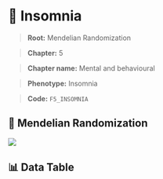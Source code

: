 # 🧪 Insomnia

> **Root:** Mendelian Randomization

> **Chapter:** 5  

> **Chapter name:** Mental and behavioural

> **Phenotype:** Insomnia  

> **Code:** `F5_INSOMNIA`

## 🧬 Mendelian Randomization  

<img src="/MR/Figures/Forward/F5_INSOMNIA.png"/>

## 📊 Data Table

<CsvTableMRF src="/MR_Data/Forward/F5_INSOMNIA.csv"/>
